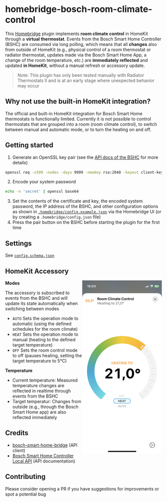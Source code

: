 # homebridge-bosch-room-climate-control

This [Homebridge](https://github.com/homebridge/homebridge) plugin implements **room climate control** in HomeKit through a **virtual thermostat**. Events from the Bosch Smart Home Controller (BSHC) are consumed via long polling, which means that all **changes** also from outside of HomeKit (e.g., physical control of a room thermostat or radiator thermostat, updates made via the Bosch Smart Home App, a change of the room temperature, etc.) are **immediately reflected** and updated **in HomeKit**, without a manual refresh or accessory update.

> Note: This plugin has only been tested manually with Radiator Thermostats II and is at an early stage where unexpected behavior may occur

## Why not use the built-in HomeKit integration?

The official and built-in HomeKit integration for Bosch Smart Home thermostats is functionally limited. Currently it is not possible to control thermostats that are grouped into a room (room climate control), to switch between manual and automatic mode, or to turn the heating on and off.

## Getting started

1. Generate an OpenSSL key pair (see the [API docs of the BSHC](https://github.com/BoschSmartHome/bosch-shc-api-docs/tree/master/postman) for more details)
```sh
openssl req -x509 -nodes -days 9999 -newkey rsa:2048 -keyout client-key.pem -out client-cert.pem
```
2. Encode your system password
```sh
echo -n 'secret' | openssl base64
```
3. Set the contents of the certificate and key, the encoded system password, the IP address of the BSHC, and other configuration options as shown in [`.homebridge/config.example.json`](.homebridge/config.example.json) via the Homebridge UI (or by creating a `.homebridge/config.json` file)
4. Press the pair button on the BSHC before starting the plugin for the first time

## Settings

See [`config.schema.json`](config.schema.json)

## HomeKit Accessory

<img src="accessory.png" width="256" align="right" alt="HomeKit integration for Bosch room climate control">

**Modes**

The accessory is subscribed to events from the BSHC and will update its state automatically when switching between modes

- `AUTO` Sets the operation mode to automatic (using the defined schedules for the room climate)
- `HEAT` Sets the operation mode to manual (heating to the defined target temperature)
- `OFF` Sets the room control mode to off (pauses heating, setting the target temperature to 5°C)

**Temperature**

- Current temperature: Measured temperature changes are reflected in realtime through events from the BSHC
- Target temperatur: Changes from outside (e.g., through the Bosch Smart Home app) are also reflected immediately

## Credits

- [bosch-smart-home-bridge](https://github.com/holomekc/bosch-smart-home-bridge) (API client)
- [Bosch Smart Home Controller Local API](https://github.com/BoschSmartHome/bosch-shc-api-docs) (API documentation)

## Contributing

Please consider opening a PR if you have suggestions for improvements or spot a potential bug

